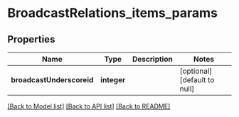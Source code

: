 # BroadcastRelations_items_params

## Properties
Name | Type | Description | Notes
------------ | ------------- | ------------- | -------------
**broadcastUnderscoreid** | **integer** |  | [optional] [default to null]

[[Back to Model list]](../README.md#documentation-for-models) [[Back to API list]](../README.md#documentation-for-api-endpoints) [[Back to README]](../README.md)


